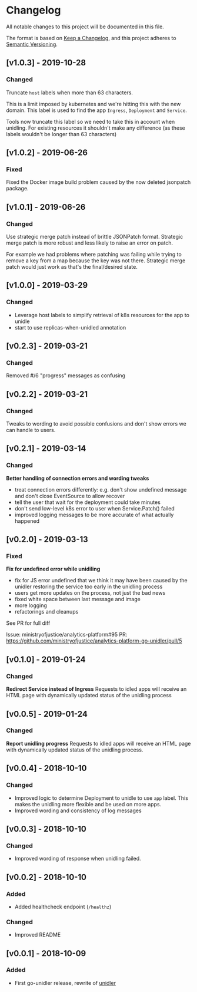 # Changelog
All notable changes to this project will be documented in this file.

The format is based on [Keep a Changelog](https://keepachangelog.com/en/1.0.0/),
and this project adheres to [Semantic Versioning](https://semver.org/spec/v2.0.0.html).


## [v1.0.3] - 2019-10-28
### Changed
Truncate `host` labels when more than 63 characters.

This is a limit imposed by kubernetes and we're hitting this with the new
domain. This label is used to find the app `Ingress`, `Deployment` and
`Service`.

Tools now truncate this label so we need to take this in account when
unidling. For existing resources it shouldn't make any difference (as these
labels wouldn't be longer than 63 characters)


## [v1.0.2] - 2019-06-26
### Fixed
Fixed the Docker image build problem caused by the now deleted jsonpatch package.


## [v1.0.1] - 2019-06-26
### Changed
Use strategic merge patch instead of brittle JSONPatch format.
Strategic merge patch is more robust and less likely to raise an error on patch.

For example we had problems where patching was failing while trying to remove
a key from a map because the key was not there. Strategic merge patch would
just work as that's the final/desired state.


## [v1.0.0] - 2019-03-29
### Changed
- Leverage host labels to simplify retrieval of k8s resources for the app to
  unidle
- start to use replicas-when-unidled annotation


## [v0.2.3] - 2019-03-21
### Changed
Removed #/6 "progress" messages as confusing


## [v0.2.2] - 2019-03-21
### Changed
Tweaks to wording to avoid possible confusions and don't show errors we can handle to users.


## [v0.2.1] - 2019-03-14
### Changed
**Better handling of connection errors and wording tweaks**
- treat connection errors differently: e.g. don't show undefined message and
  don't close EventSource to allow recover
- tell the user that wait for the deployment could take minutes
- don't send low-level k8s error to user when Service.Patch() failed
- improved logging messages to be more accurate of what actually happened


## [v0.2.0] - 2019-03-13
### Fixed
**Fix for undefined error while unidiling**
- fix for JS error undefined that we think it may have been caused by the
  unidler restoring the service too early in the unidling process
- users get more updates on the process, not just the bad news
- fixed white space between last message and image
- more logging
- refactorings and cleanups

See PR for full diff

Issue: ministryofjustice/analytics-platform#95
PR: https://github.com/ministryofjustice/analytics-platform-go-unidler/pull/5


## [v0.1.0] - 2019-01-24
### Changed
**Redirect Service instead of Ingress**
Requests to idled apps will receive an HTML page with dynamically updated
status of the unidling process


## [v0.0.5] - 2019-01-24
### Changed
**Report unidling progress**
Requests to idled apps will receive an HTML page with dynamically updated
status of the unidling process.


## [v0.0.4] - 2018-10-10
### Changed
- Improved logic to determine Deployment to unidle to use `app`
  label. This makes the unidling more flexible and be used
  on more apps.
- Improved wording and consistency of log messages


## [v0.0.3] - 2018-10-10
### Changed
- Improved wording of response when unidling failed.


## [v0.0.2] - 2018-10-10
### Added
- Added healthcheck endpoint (`/healthz`)

### Changed
- Improved README


## [v0.0.1] - 2018-10-09
### Added
- First go-unidler release, rewrite of [unidler](https://github.com/ministryofjustice/analytics-platform-unidler)
